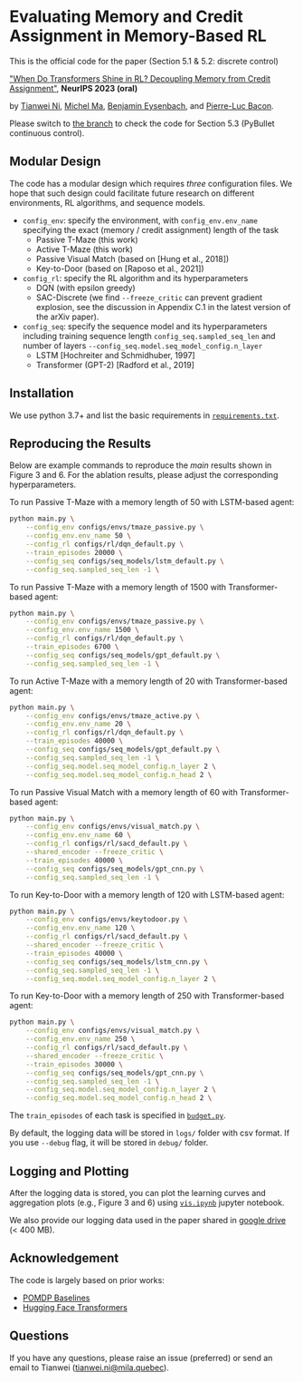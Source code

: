 # Evaluating Memory and Credit Assignment in Memory-Based RL
This is the official code for the paper (Section 5.1 & 5.2: discrete control)

["When Do Transformers Shine in RL? Decoupling Memory from Credit Assignment"](https://arxiv.org/abs/2307.03864), **NeurIPS 2023 (oral)**

by [Tianwei Ni](https://twni2016.github.io/), [Michel Ma](https://scholar.google.com/citations?user=capMFX8AAAAJ&hl=en), [Benjamin Eysenbach](https://ben-eysenbach.github.io/), and [Pierre-Luc Bacon](http://pierrelucbacon.com/). 

Please switch to [the branch](https://github.com/twni2016/Memory-RL/tree/pybullet_jax) to check the code for Section 5.3 (PyBullet continuous control). 

## Modular Design
The code has a modular design which requires *three* configuration files. We hope that such design could facilitate future research on different environments, RL algorithms, and sequence models.

- `config_env`: specify the environment, with `config_env.env_name` specifying the exact (memory / credit assignment) length of the task
    - Passive T-Maze (this work)
    - Active T-Maze (this work)
    - Passive Visual Match (based on [Hung et al., 2018])
    - Key-to-Door (based on [Raposo et al., 2021])
- `config_rl`: specify the RL algorithm and its hyperparameters
    - DQN (with epsilon greedy)
    - SAC-Discrete (we find `--freeze_critic` can prevent gradient explosion, see the discussion in Appendix C.1 in the latest version of the arXiv paper). 
- `config_seq`: specify the sequence model and its hyperparameters including training sequence length `config_seq.sampled_seq_len` and number of layers `--config_seq.model.seq_model_config.n_layer` 
    - LSTM [Hochreiter and Schmidhuber, 1997]
    - Transformer (GPT-2) [Radford et al., 2019]

## Installation
We use python 3.7+ and list the basic requirements in [`requirements.txt`](https://github.com/twni2016/Memory-RL/blob/main/requirements.txt). 

## Reproducing the Results
Below are example commands to reproduce the *main* results shown in Figure 3 and 6. 
For the ablation results, please adjust the corresponding hyperparameters.

To run Passive T-Maze with a memory length of 50 with LSTM-based agent:
```bash
python main.py \
    --config_env configs/envs/tmaze_passive.py \
    --config_env.env_name 50 \
    --config_rl configs/rl/dqn_default.py \
    --train_episodes 20000 \
    --config_seq configs/seq_models/lstm_default.py \
    --config_seq.sampled_seq_len -1 \
```

To run Passive T-Maze with a memory length of 1500 with Transformer-based agent:
```bash
python main.py \
    --config_env configs/envs/tmaze_passive.py \
    --config_env.env_name 1500 \
    --config_rl configs/rl/dqn_default.py \
    --train_episodes 6700 \
    --config_seq configs/seq_models/gpt_default.py \
    --config_seq.sampled_seq_len -1 \
```

To run Active T-Maze with a memory length of 20 with Transformer-based agent:
```bash
python main.py \
    --config_env configs/envs/tmaze_active.py \
    --config_env.env_name 20 \
    --config_rl configs/rl/dqn_default.py \
    --train_episodes 40000 \
    --config_seq configs/seq_models/gpt_default.py \
    --config_seq.sampled_seq_len -1 \
    --config_seq.model.seq_model_config.n_layer 2 \
    --config_seq.model.seq_model_config.n_head 2 \
```

To run Passive Visual Match with a memory length of 60 with Transformer-based agent:
```bash
python main.py \
    --config_env configs/envs/visual_match.py \
    --config_env.env_name 60 \
    --config_rl configs/rl/sacd_default.py \
    --shared_encoder --freeze_critic \
    --train_episodes 40000 \
    --config_seq configs/seq_models/gpt_cnn.py \
    --config_seq.sampled_seq_len -1 \
```

To run Key-to-Door with a memory length of 120 with LSTM-based agent:
```bash
python main.py \
    --config_env configs/envs/keytodoor.py \
    --config_env.env_name 120 \
    --config_rl configs/rl/sacd_default.py \
    --shared_encoder --freeze_critic \
    --train_episodes 40000 \
    --config_seq configs/seq_models/lstm_cnn.py \
    --config_seq.sampled_seq_len -1 \
    --config_seq.model.seq_model_config.n_layer 2 \
```

To run Key-to-Door with a memory length of 250 with Transformer-based agent:
```bash
python main.py \
    --config_env configs/envs/visual_match.py \
    --config_env.env_name 250 \
    --config_rl configs/rl/sacd_default.py \
    --shared_encoder --freeze_critic \
    --train_episodes 30000 \
    --config_seq configs/seq_models/gpt_cnn.py \
    --config_seq.sampled_seq_len -1 \
    --config_seq.model.seq_model_config.n_layer 2 \
    --config_seq.model.seq_model_config.n_head 2 \
```

The `train_episodes` of each task is specified in [`budget.py`](https://github.com/twni2016/Memory-RL/blob/main/budget.py). 

By default, the logging data will be stored in `logs/` folder with csv format. If you use `--debug` flag, it will be stored in `debug/` folder. 

## Logging and Plotting

After the logging data is stored, you can plot the learning curves and aggregation plots (e.g., Figure 3 and 6) using [`vis.ipynb`](https://github.com/twni2016/Memory-RL/blob/main/vis.ipynb) jupyter notebook.

We also provide our logging data used in the paper shared in [google drive](https://drive.google.com/file/d/1bX8lRtm6IYihCmATzgVU7Enq4xuSFAVq/view?usp=sharing) (< 400 MB).

## Acknowledgement

The code is largely based on prior works:
- [POMDP Baselines](https://github.com/twni2016/pomdp-baselines)
- [Hugging Face Transformers](https://github.com/huggingface/transformers)

## Questions
If you have any questions, please raise an issue (preferred) or send an email to Tianwei (tianwei.ni@mila.quebec).
